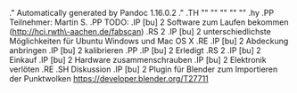 .\" Automatically generated by Pandoc 1.16.0.2
.\"
.TH "" "" "" "" ""
.hy
.PP
Teilnehmer: Martin S.
.PP
TODO:
.IP \[bu] 2
Software zum Laufen bekommen (http://hci.rwth\-aachen.de/fabscan)
.RS 2
.IP \[bu] 2
unterschiedlichste Möglichkeiten für Ubuntu Windows und Mac OS X
.RE
.IP \[bu] 2
Abdeckung anbringen
.IP \[bu] 2
kalibrieren
.PP
.IP \[bu] 2
Erledigt
.RS 2
.IP \[bu] 2
Einkauf
.IP \[bu] 2
Hardware zusammenschrauben
.IP \[bu] 2
Elektronik verlöten
.RE
.SH Diskussion
.IP \[bu] 2
Plugin für Blender zum Importieren der Punktwolken
<https://developer.blender.org/T27711>
